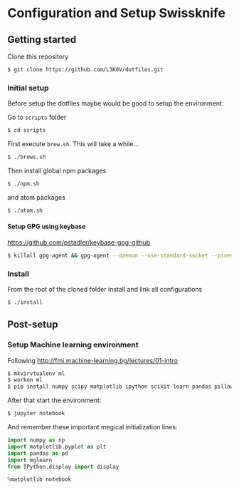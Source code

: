 # Configuration and Setup Swissknife

## Getting started
Clone this repository

```bash
$ git clone https://github.com/L3K0V/dotfiles.git
```

### Initial setup
Before setup the dotfiles maybe would be good to setup the environment.

Go to `scripts` folder

```bash
$ cd scripts
```

First execute `brew.sh`. This will take a while...

```bash
$ ./brews.sh
```

Then install global npm packages

```bash
$ ./npm.sh
```

and atom packages

```bash
$ ./atom.sh
```

#### Setup GPG using keybase

https://github.com/pstadler/keybase-gpg-github

```bash
$ killall gpg-agent && gpg-agent --daemon --use-standard-socket --pinentry-program /usr/local/bin/pinentry
```

### Install

From the root of the cloned folder install and link all configurations

```bash
$ ./install
```

## Post-setup

### Setup Machine learning environment

Following http://fmi.machine-learning.bg/lectures/01-intro

```bash
$ mkvirvtualenv ml
$ workon ml
$ pip install numpy scipy matplotlib ipython scikit-learn pandas pillow mglearn jupyter
```

After that start the environment:

```bash
$ jupyter notebook
```

And remember these important megical initialization lines:

```python
import numpy as np
import matplotlib.pyplot as plt
import pandas as pd
import mglearn
from IPython.display import display

%matplotlib notebook
```
